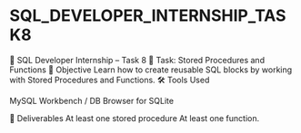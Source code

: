 # SQL_DEVELOPER_INTERNSHIP_TASK8

📌 SQL Developer Internship – Task 8
🚀 Task: Stored Procedures and Functions
📖 Objective
Learn how to create reusable SQL blocks by working with Stored Procedures and Functions.
🛠 Tools Used

MySQL Workbench / DB Browser for SQLite

📂 Deliverables
At least one stored procedure
At least one function.





